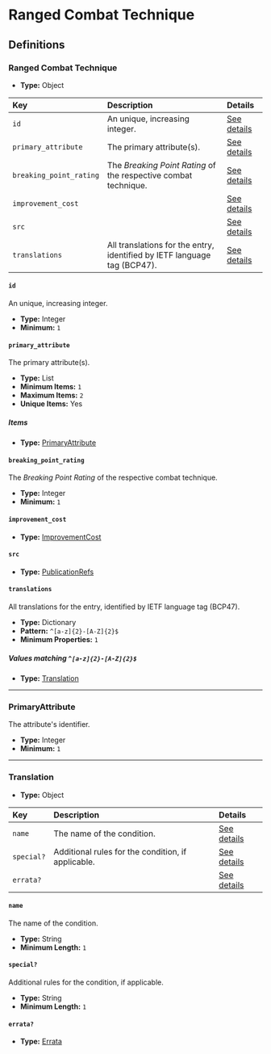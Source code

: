 # Ranged Combat Technique

## Definitions

### <a name="RangedCombatTechnique"></a> Ranged Combat Technique

- **Type:** Object

Key | Description | Details
:-- | :-- | :--
`id` | An unique, increasing integer. | <a href="#RangedCombatTechnique/id">See details</a>
`primary_attribute` | The primary attribute(s). | <a href="#RangedCombatTechnique/primary_attribute">See details</a>
`breaking_point_rating` | The *Breaking Point Rating* of the respective combat technique. | <a href="#RangedCombatTechnique/breaking_point_rating">See details</a>
`improvement_cost` |  | <a href="#RangedCombatTechnique/improvement_cost">See details</a>
`src` |  | <a href="#RangedCombatTechnique/src">See details</a>
`translations` | All translations for the entry, identified by IETF language tag (BCP47). | <a href="#RangedCombatTechnique/translations">See details</a>

#### <a name="RangedCombatTechnique/id"></a> `id`

An unique, increasing integer.

- **Type:** Integer
- **Minimum:** `1`

#### <a name="RangedCombatTechnique/primary_attribute"></a> `primary_attribute`

The primary attribute(s).

- **Type:** List
- **Minimum Items:** `1`
- **Maximum Items:** `2`
- **Unique Items:** Yes

##### Items

- **Type:** <a href="#PrimaryAttribute">PrimaryAttribute</a>

#### <a name="RangedCombatTechnique/breaking_point_rating"></a> `breaking_point_rating`

The *Breaking Point Rating* of the respective combat technique.

- **Type:** Integer
- **Minimum:** `1`

#### <a name="RangedCombatTechnique/improvement_cost"></a> `improvement_cost`

- **Type:** <a href="./_ImprovementCost.md#ImprovementCost">ImprovementCost</a>

#### <a name="RangedCombatTechnique/src"></a> `src`

- **Type:** <a href="./_PublicationRef.md#PublicationRefs">PublicationRefs</a>

#### <a name="RangedCombatTechnique/translations"></a> `translations`

All translations for the entry, identified by IETF language tag (BCP47).

- **Type:** Dictionary
- **Pattern:** `^[a-z]{2}-[A-Z]{2}$`
- **Minimum Properties:** `1`

##### Values matching `^[a-z]{2}-[A-Z]{2}$`

- **Type:** <a href="#Translation">Translation</a>

---

### <a name="PrimaryAttribute"></a> PrimaryAttribute

The attribute's identifier.

- **Type:** Integer
- **Minimum:** `1`

---

### <a name="Translation"></a> Translation

- **Type:** Object

Key | Description | Details
:-- | :-- | :--
`name` | The name of the condition. | <a href="#Translation/name">See details</a>
`special?` | Additional rules for the condition, if applicable. | <a href="#Translation/special">See details</a>
`errata?` |  | <a href="#Translation/errata">See details</a>

#### <a name="Translation/name"></a> `name`

The name of the condition.

- **Type:** String
- **Minimum Length:** `1`

#### <a name="Translation/special"></a> `special?`

Additional rules for the condition, if applicable.

- **Type:** String
- **Minimum Length:** `1`

#### <a name="Translation/errata"></a> `errata?`

- **Type:** <a href="./_Erratum.md#Errata">Errata</a>